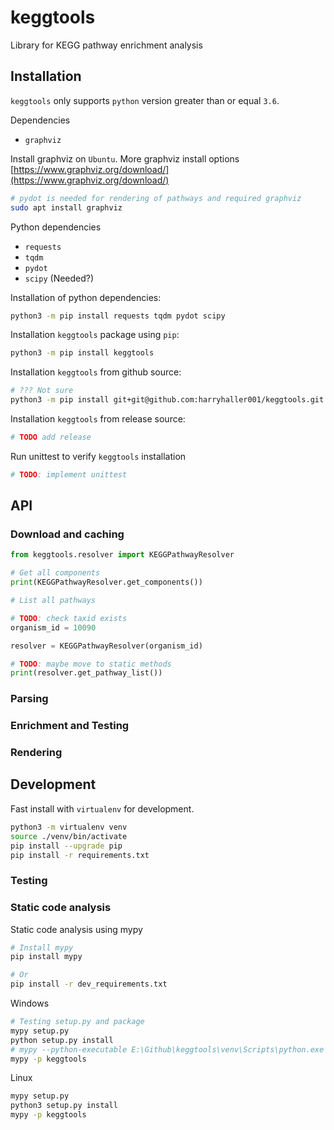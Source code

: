 # keggtools
Library for KEGG pathway enrichment analysis

## Installation

`keggtools` only supports `python` version greater than or equal `3.6`.

Dependencies

* `graphviz`

Install graphviz on `Ubuntu`. More graphviz install options [https://www.graphviz.org/download/](https://www.graphviz.org/download/)
```bash
# pydot is needed for rendering of pathways and required graphviz
sudo apt install graphviz
```

Python dependencies

* `requests`
* `tqdm`
* `pydot`
* `scipy` (Needed?)

Installation of python dependencies:

```bash
python3 -m pip install requests tqdm pydot scipy
```


Installation `keggtools` package using `pip`:

```bash
python3 -m pip install keggtools
```

Installation `keggtools` from github source:

```bash
# ??? Not sure
python3 -m pip install git+git@github.com:harryhaller001/keggtools.git
```

Installation `keggtools` from release source:

```bash
# TODO add release
```

Run unittest to verify `keggtools` installation

```bash
# TODO: implement unittest
```


## API

### Download and caching


```python
from keggtools.resolver import KEGGPathwayResolver

# Get all components
print(KEGGPathwayResolver.get_components())

# List all pathways

# TODO: check taxid exists
organism_id = 10090

resolver = KEGGPathwayResolver(organism_id)

# TODO: maybe move to static methods
print(resolver.get_pathway_list())
```


### Parsing



### Enrichment and Testing



### Rendering


## Development

Fast install with `virtualenv` for development.

```bash
python3 -m virtualenv venv
source ./venv/bin/activate
pip install --upgrade pip
pip install -r requirements.txt
```



### Testing

### Static code analysis

Static code analysis using mypy

```bash
# Install mypy
pip install mypy

# Or
pip install -r dev_requirements.txt
```

Windows

```bash
# Testing setup.py and package
mypy setup.py
python setup.py install
# mypy --python-executable E:\Github\keggtools\venv\Scripts\python.exe -p keggtools --ignore-missing-imports
mypy -p keggtools
```

Linux

```bash
mypy setup.py
python3 setup.py install
mypy -p keggtools
```